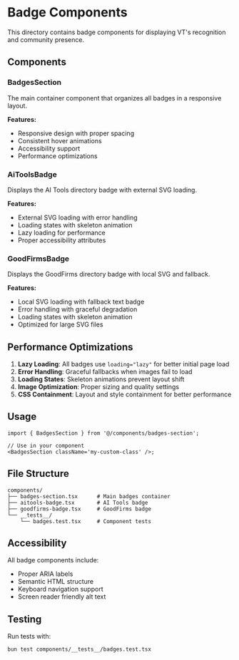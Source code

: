 # Badge Components

This directory contains badge components for displaying VT's recognition and community presence.

## Components

### BadgesSection

The main container component that organizes all badges in a responsive layout.

**Features:**

- Responsive design with proper spacing
- Consistent hover animations
- Accessibility support
- Performance optimizations

### AiToolsBadge

Displays the AI Tools directory badge with external SVG loading.

**Features:**

- External SVG loading with error handling
- Loading states with skeleton animation
- Lazy loading for performance
- Proper accessibility attributes

### GoodFirmsBadge

Displays the GoodFirms directory badge with local SVG and fallback.

**Features:**

- Local SVG loading with fallback text badge
- Error handling with graceful degradation
- Loading states with skeleton animation
- Optimized for large SVG files

## Performance Optimizations

1. **Lazy Loading**: All badges use `loading="lazy"` for better initial page load
2. **Error Handling**: Graceful fallbacks when images fail to load
3. **Loading States**: Skeleton animations prevent layout shift
4. **Image Optimization**: Proper sizing and quality settings
5. **CSS Containment**: Layout and style containment for better performance

## Usage

```tsx
import { BadgesSection } from '@/components/badges-section';

// Use in your component
<BadgesSection className='my-custom-class' />;
```

## File Structure

```
components/
├── badges-section.tsx      # Main badges container
├── aitools-badge.tsx       # AI Tools badge
├── goodfirms-badge.tsx     # GoodFirms badge
└── __tests__/
    └── badges.test.tsx     # Component tests
```

## Accessibility

All badge components include:

- Proper ARIA labels
- Semantic HTML structure
- Keyboard navigation support
- Screen reader friendly alt text

## Testing

Run tests with:

```bash
bun test components/__tests__/badges.test.tsx
```

